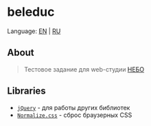 # beleduc

Language: [EN](https://github.com/AntonGorban/beleduc/blob/master/README.md) | [RU](https://github.com/AntonGorban/beleduc/blob/master/README.RU.md)

## About

> Тестовое задание для web-студии [НЕБО](https://nebo.dn.ua/)

## Libraries

- [`jQuery`](https://jquery.com/) - для работы других библиотек
- [`Normalize.css`](https://necolas.github.io/normalize.css/) - сброс браузерных CSS
